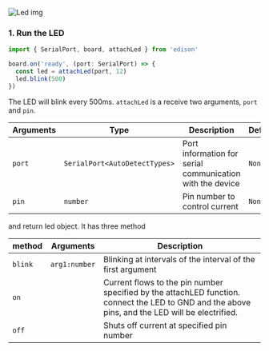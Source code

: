
![Led img](/img/Led.svg)

### 1. Run the LED

```ts
import { SerialPort, board, attachLed } from 'edison'

board.on('ready', (port: SerialPort) => {
  const led = attachLed(port, 12)
  led.blink(500)
})
```

The LED will blink every 500ms.
`attachLed` is a receive two arguments, `port` and `pin`.

| Arguments | Type   | Description      | Default |
|-----------|--------|------------------|---------|
| `port`      | `SerialPort<AutoDetectTypes>`  | Port information for serial communication with the device     | `None`    |
| `pin`      | `number`  | Pin number to control current     | `None` |

and return led object. It has three method

| method | Arguments   | Description      | 
|-----------|----------|------------------|
| `blink` | `arg1:number` |Blinking at intervals of the interval of the first argument |
| `on` | |Current flows to the pin number specified by the attachLED function. connect the LED to GND and the above pins, and the LED will be electrified. |
| `off` | |Shuts off current at specified pin number |
